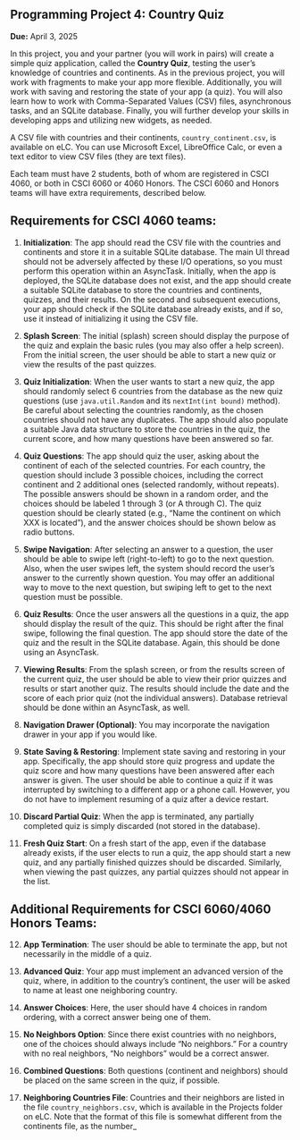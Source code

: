 ## Programming Project 4: Country Quiz
**Due:** April 3, 2025

In this project, you and your partner (you will work in pairs) will create a simple quiz application, called the **Country Quiz**, testing the user’s knowledge of countries and continents. As in the previous project, you will work with fragments to make your app more flexible. Additionally, you will work with saving and restoring the state of your app (a quiz). You will also learn how to work with Comma-Separated Values (CSV) files, asynchronous tasks, and an SQLite database. Finally, you will further develop your skills in developing apps and utilizing new widgets, as needed.

A CSV file with countries and their continents, `country_continent.csv`, is available on eLC. You can use Microsoft Excel, LibreOffice Calc, or even a text editor to view CSV files (they are text files).

Each team must have 2 students, both of whom are registered in CSCI 4060, or both in CSCI 6060 or 4060 Honors. The CSCI 6060 and Honors teams will have extra requirements, described below.

## Requirements for CSCI 4060 teams:

1. **Initialization**: The app should read the CSV file with the countries and continents and store it in a suitable SQLite database. The main UI thread should not be adversely affected by these I/O operations, so you must perform this operation within an AsyncTask. Initially, when the app is deployed, the SQLite database does not exist, and the app should create a suitable SQLite database to store the countries and continents, quizzes, and their results. On the second and subsequent executions, your app should check if the SQLite database already exists, and if so, use it instead of initializing it using the CSV file.

2. **Splash Screen**: The initial (splash) screen should display the purpose of the quiz and explain the basic rules (you may also offer a help screen). From the initial screen, the user should be able to start a new quiz or view the results of the past quizzes.

3. **Quiz Initialization**: When the user wants to start a new quiz, the app should randomly select 6 countries from the database as the new quiz questions (use `java.util.Random` and its `nextInt(int bound)` method). Be careful about selecting the countries randomly, as the chosen countries should not have any duplicates. The app should also populate a suitable Java data structure to store the countries in the quiz, the current score, and how many questions have been answered so far. 

4. **Quiz Questions**: The app should quiz the user, asking about the continent of each of the selected countries. For each country, the question should include 3 possible choices, including the correct continent and 2 additional ones (selected randomly, without repeats). The possible answers should be shown in a random order, and the choices should be labeled 1 through 3 (or A through C). The quiz question should be clearly stated (e.g., “Name the continent on which XXX is located”), and the answer choices should be shown below as radio buttons.

5. **Swipe Navigation**: After selecting an answer to a question, the user should be able to swipe left (right-to-left) to go to the next question. Also, when the user swipes left, the system should record the user’s answer to the currently shown question. You may offer an additional way to move to the next question, but swiping left to get to the next question must be possible.

6. **Quiz Results**: Once the user answers all the questions in a quiz, the app should display the result of the quiz. This should be right after the final swipe, following the final question. The app should store the date of the quiz and the result in the SQLite database. Again, this should be done using an AsyncTask.

7. **Viewing Results**: From the splash screen, or from the results screen of the current quiz, the user should be able to view their prior quizzes and results or start another quiz. The results should include the date and the score of each prior quiz (not the individual answers). Database retrieval should be done within an AsyncTask, as well.

8. **Navigation Drawer (Optional)**: You may incorporate the navigation drawer in your app if you would like.

9. **State Saving & Restoring**: Implement state saving and restoring in your app. Specifically, the app should store quiz progress and update the quiz score and how many questions have been answered after each answer is given. The user should be able to continue a quiz if it was interrupted by switching to a different app or a phone call. However, you do not have to implement resuming of a quiz after a device restart.

10. **Discard Partial Quiz**: When the app is terminated, any partially completed quiz is simply discarded (not stored in the database).

11. **Fresh Quiz Start**: On a fresh start of the app, even if the database already exists, if the user elects to run a quiz, the app should start a new quiz, and any partially finished quizzes should be discarded. Similarly, when viewing the past quizzes, any partial quizzes should not appear in the list.

## Additional Requirements for CSCI 6060/4060 Honors Teams:

12. **App Termination**: The user should be able to terminate the app, but not necessarily in the middle of a quiz.

13. **Advanced Quiz**: Your app must implement an advanced version of the quiz, where, in addition to the country’s continent, the user will be asked to name at least one neighboring country.

14. **Answer Choices**: Here, the user should have 4 choices in random ordering, with a correct answer being one of them.

15. **No Neighbors Option**: Since there exist countries with no neighbors, one of the choices should always include “No neighbors.” For a country with no real neighbors, “No neighbors” would be a correct answer.

16. **Combined Questions**: Both questions (continent and neighbors) should be placed on the same screen in the quiz, if possible.

17. **Neighboring Countries File**: Countries and their neighbors are listed in the file `country_neighbors.csv`, which is available in the Projects folder on eLC. Note that the format of this file is somewhat different from the continents file, as the number_
